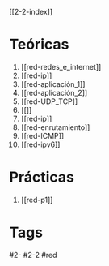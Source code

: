 [[2-2-index]]
# Teóricas
1. [[red-redes_e_internet]]
2. [[red-ip]]
3. [[red-aplicación_1]]
4. [[red-aplicación_2]]
5. [[red-UDP_TCP]]
6. [[]]
7. [[red-ip]]
8. [[red-enrutamiento]]
9. [[red-ICMP]]
10. [[red-ipv6]]
# Prácticas
1. [[red-p1]]
# Tags
#2- 
#2-2 
#red